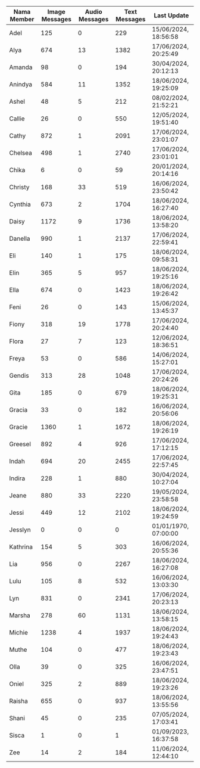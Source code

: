 | Nama Member | Image Messages | Audio Messages | Text Messages | Last Update |
| ------ | -------------- | -------------- | ------------- | ------------ |
| Adel | 125 | 0 | 229 | 15/06/2024, 18:56:58 |
| Alya | 674 | 13 | 1382 | 17/06/2024, 20:25:49 |
| Amanda | 98 | 0 | 194 | 30/04/2024, 20:12:13 |
| Anindya | 584 | 11 | 1352 | 18/06/2024, 19:25:09 |
| Ashel | 48 | 5 | 212 | 08/02/2024, 21:52:21 |
| Callie | 26 | 0 | 550 | 12/05/2024, 19:51:40 |
| Cathy | 872 | 1 | 2091 | 17/06/2024, 23:01:07 |
| Chelsea | 498 | 1 | 2740 | 17/06/2024, 23:01:01 |
| Chika | 6 | 0 | 59 | 20/01/2024, 20:14:16 |
| Christy | 168 | 33 | 519 | 16/06/2024, 23:50:42 |
| Cynthia | 673 | 2 | 1704 | 18/06/2024, 16:27:40 |
| Daisy | 1172 | 9 | 1736 | 18/06/2024, 13:58:20 |
| Danella | 990 | 1 | 2137 | 17/06/2024, 22:59:41 |
| Eli | 140 | 1 | 175 | 18/06/2024, 09:58:31 |
| Elin | 365 | 5 | 957 | 18/06/2024, 19:25:16 |
| Ella | 674 | 0 | 1423 | 18/06/2024, 19:26:42 |
| Feni | 26 | 0 | 143 | 15/06/2024, 13:45:37 |
| Fiony | 318 | 19 | 1778 | 17/06/2024, 20:24:40 |
| Flora | 27 | 7 | 123 | 12/06/2024, 18:36:51 |
| Freya | 53 | 0 | 586 | 14/06/2024, 15:27:01 |
| Gendis | 313 | 28 | 1048 | 17/06/2024, 20:24:26 |
| Gita | 185 | 0 | 679 | 18/06/2024, 19:25:31 |
| Gracia | 33 | 0 | 182 | 16/06/2024, 20:56:06 |
| Gracie | 1360 | 1 | 1672 | 18/06/2024, 19:26:19 |
| Greesel | 892 | 4 | 926 | 17/06/2024, 17:12:15 |
| Indah | 694 | 20 | 2455 | 17/06/2024, 22:57:45 |
| Indira | 228 | 1 | 880 | 30/04/2024, 10:27:04 |
| Jeane | 880 | 33 | 2220 | 19/05/2024, 23:58:58 |
| Jessi | 449 | 12 | 2102 | 18/06/2024, 19:24:59 |
| Jesslyn | 0 | 0 | 0 | 01/01/1970, 07:00:00 |
| Kathrina | 154 | 5 | 303 | 16/06/2024, 20:55:36 |
| Lia | 956 | 0 | 2267 | 18/06/2024, 16:27:08 |
| Lulu | 105 | 8 | 532 | 16/06/2024, 13:03:30 |
| Lyn | 831 | 0 | 2341 | 17/06/2024, 20:23:13 |
| Marsha | 278 | 60 | 1131 | 18/06/2024, 13:58:15 |
| Michie | 1238 | 4 | 1937 | 18/06/2024, 19:24:43 |
| Muthe | 104 | 0 | 477 | 18/06/2024, 19:23:43 |
| Olla | 39 | 0 | 325 | 16/06/2024, 23:47:51 |
| Oniel | 325 | 2 | 889 | 18/06/2024, 19:23:26 |
| Raisha | 655 | 0 | 937 | 18/06/2024, 13:55:56 |
| Shani | 45 | 0 | 235 | 07/05/2024, 17:03:41 |
| Sisca | 1 | 0 | 1 | 01/09/2023, 16:37:58 |
| Zee | 14 | 2 | 184 | 11/06/2024, 12:44:10 |
